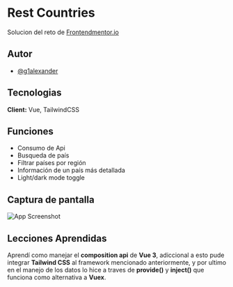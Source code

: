 # Rest Countries

Solucion del reto de [Frontendmentor.io](https://www.frontendmentor.io/challenges/rest-countries-api-with-color-theme-switcher-5cacc469fec04111f7b848ca)

## Autor

- [@g1alexander](https://github.com/g1alexander/)

## Tecnologias

**Client:** Vue, TailwindCSS

## Funciones

- Consumo de Api
- Busqueda de país
- Filtrar países por región
- Información de un país más detallada
- Light/dark mode toggle

## Captura de pantalla

![App Screenshot](https://res.cloudinary.com/dlgvxohur/image/upload/v1622934378/proyectos/rest-countries/portada.jpg)

## Lecciones Aprendidas

Aprendí como manejar el **composition api** de **Vue 3**, adiccional a esto pude integrar **Tailwind CSS** al framework mencionado anteriormente, y por ultimo en el manejo de los datos lo hice a traves de **provide()** y **inject()** que funciona como alternativa a **Vuex**.
